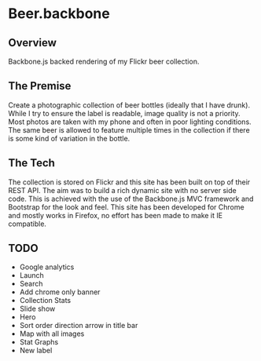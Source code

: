 # Beer.backbone

Overview
--------
Backbone.js backed rendering of my Flickr beer collection.

The Premise
-----------
Create a photographic collection of beer bottles (ideally that I have drunk).
While I try to ensure the label is readable, image quality is not a priority.
Most photos are taken with my phone and often in poor lighting conditions.
The same beer is allowed to feature multiple times in the collection if there is some kind
of variation in the bottle.

The Tech
--------
The collection is stored on Flickr and this
site has been built on top of their REST API.  The aim was to build a rich
dynamic site with no server side code.
This is achieved with the use of the Backbone.js MVC framework and
Bootstrap for the look and feel.
This site has been developed for Chrome
and mostly works in Firefox, no effort has been made to make it IE compatible.

TODO
----
 * Google analytics
 * Launch
 * Search
 * Add chrome only banner
 * Collection Stats
 * Slide show
 * Hero
 * Sort order direction arrow in title bar
 * Map with all images
 * Stat Graphs
 * New label

